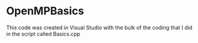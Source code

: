 # OpenMPBasics

This code was created in Visual Studio with the bulk of the coding that I did in the script called Basics.cpp
